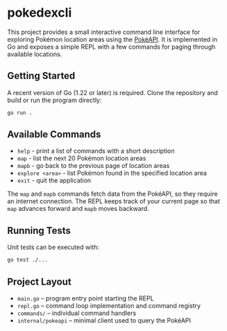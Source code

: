 # pokedexcli

This project provides a small interactive command line interface for
exploring Pokémon location areas using the [PokéAPI](https://pokeapi.co/).
It is implemented in Go and exposes a simple REPL with a few commands for
paging through available locations.

## Getting Started

A recent version of Go (1.22 or later) is required. Clone the repository
and build or run the program directly:

```bash
go run .
```

## Available Commands

- `help` - print a list of commands with a short description
- `map` - list the next 20 Pokémon location areas
- `mapb` - go back to the previous page of location areas
- `explore <area>` - list Pokémon found in the specified location area
- `exit` - quit the application

The `map` and `mapb` commands fetch data from the PokéAPI, so they require
an internet connection. The REPL keeps track of your current page so that
`map` advances forward and `mapb` moves backward.

## Running Tests

Unit tests can be executed with:

```bash
go test ./...
```

## Project Layout

- `main.go` – program entry point starting the REPL
- `repl.go` – command loop implementation and command registry
- `commands/` – individual command handlers
- `internal/pokeapi` – minimal client used to query the PokéAPI
